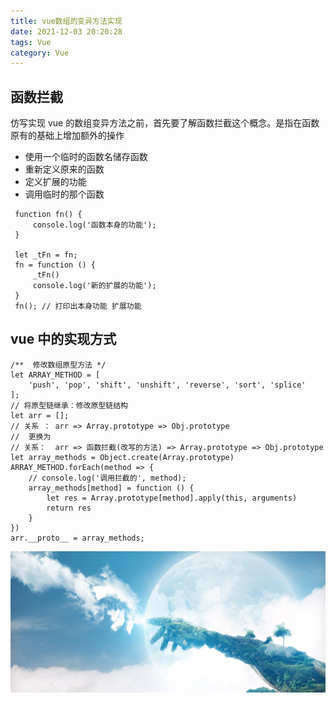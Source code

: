```yaml
---
title: vue数组的变异方法实现
date: 2021-12-03 20:20:28
tags: Vue
category: Vue
---
```


## 函数拦截

仿写实现 vue 的数组变异方法之前，首先要了解函数拦截这个概念。是指在函数原有的基础上增加额外的操作

-   使用一个临时的函数名储存函数
-   重新定义原来的函数
-   定义扩展的功能
-   调用临时的那个函数

```
 function fn() {
     console.log('函数本身的功能');
 }

 let _tFn = fn;
 fn = function () {
     _tFn()
     console.log('新的扩展的功能');
 }
 fn(); // 打印出本身功能 扩展功能
```

## vue 中的实现方式

```
/**  修改数组原型方法 */
let ARRAY_METHOD = [
    'push', 'pop', 'shift', 'unshift', 'reverse', 'sort', 'splice'
];
// 将原型链继承：修改原型链结构
let arr = [];
// 关系 ： arr => Array.prototype => Obj.prototype
//  更换为
// 关系：  arr => 函数拦截(改写的方法) => Array.prototype => Obj.prototype
let array_methods = Object.create(Array.prototype)
ARRAY_METHOD.forEach(method => {
    // console.log('调用拦截的', method);
    array_methods[method] = function () {
        let res = Array.prototype[method].apply(this, arguments)
        return res
    }
})
arr.__proto__ = array_methods;
```

![BG图片](/img/1.jpg)
